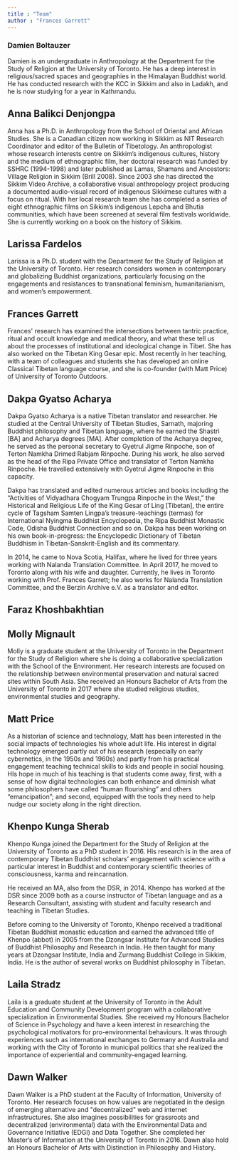 ```yaml
---
title : "Team"
author : "Frances Garrett"
---
```

<h3> Damien Boltauzer</h3>

Damien is an undergraduate in Anthropology at the Department for the Study of Religion at the University of Toronto. He has a deep interest in religious/sacred spaces and geographies in the Himalayan Buddhist world. He has conducted research with the KCC in Sikkim and also in Ladakh, and he is now studying for a year in Kathmandu.

## Anna Balikci Denjongpa

Anna has a Ph.D. in Anthropology from the School of Oriental and African Studies. She is a Canadian citizen now working in Sikkim as NIT Research Coordinator and editor of the Bulletin of Tibetology. An anthropologist whose research interests centre on Sikkim’s indigenous cultures, history and the medium of ethnographic film, her doctoral research was funded by SSHRC (1994-1998) and later published as Lamas, Shamans and Ancestors: Village Religion in Sikkim (Brill 2008). Since 2003 she has directed the Sikkim Video Archive, a collaborative visual anthropology project producing a documented audio-visual record of indigenous Sikkimese cultures with a focus on ritual. With her local research team she has completed a series of eight ethnographic films on Sikkim’s indigenous Lepcha and Bhutia communities, which have been screened at several film festivals worldwide. She is currently working on a book on the history of Sikkim.

## Larissa Fardelos

Larissa is a Ph.D. student with the Department for the Study of Religion at the University of Toronto. Her research considers women in contemporary and globalizing Buddhist organizations, particularly focusing on the engagements and resistances to transnational feminism, humanitarianism, and women’s empowerment.

## Frances Garrett

Frances' research has examined the intersections between tantric practice, ritual and occult knowledge and medical theory, and what these tell us about the processes of institutional and ideological change in Tibet. She has also worked on the Tibetan King Gesar epic. Most recently in her teaching, with a team of colleagues and students she has developed an online Classical Tibetan language course, and she is co-founder (with Matt Price) of University of Toronto Outdoors.

## Dakpa Gyatso Acharya

Dakpa Gyatso Acharya is a native Tibetan translator and researcher. He studied at the Central University of Tibetan Studies, Sarnath, majoring Buddhist philosophy and Tibetan language, where he earned the Shastri [BA] and Acharya degrees [MA]. After completion of the Acharya degree, he served as the personal secretary to Gyetrul Jigme Rinpoche, son of Terton Namkha Drimed Rabjam Rinpoche. During his work, he also served as the head of the Ripa Private Office and translator of Terton Namkha Rinpoche. He travelled extensively with Gyetrul Jigme Rinpoche in this capacity.

Dakpa has translated and edited numerous articles and books including the “Activities of Vidyadhara Chogyam Trungpa Rinpoche in the West,” the Historical and Religious Life of the King Gesar of Ling [Tibetan], the entire cycle of Tagsham Samten Lingpa’s treasure-teachings (termas) for International Nyingma Buddhist Encyclopedia, the Ripa Buddhist Monastic Code, Odisha Buddhist Connection and so on. Dakpa has been working on his own book-in-progress: the Encyclopedic Dictionary of Tibetan Buddhism in Tibetan-Sanskrit-English and its commentary.

In 2014, he came to Nova Scotia, Halifax, where he lived for three years working with Nalanda Translation Committee. In April 2017, he moved to Toronto along with his wife and daughter. Currently, he lives in Toronto working with Prof. Frances Garrett; he also works for Nalanda Translation Committee, and the Berzin Archive e.V. as a translator and editor.

## Faraz Khoshbakhtian

## Molly Mignault

Molly is a graduate student at the University of Toronto in the Department for the Study of Religion where she is doing a collaborative specialization with the School of the Environment. Her research interests are focused on the relationship between environmental preservation and natural sacred sites within South Asia. She received an Honours Bachelor of Arts from the University of Toronto in 2017 where she studied religious studies, environmental studies and geography.

## Matt Price

As a historian of science and technology, Matt has been interested in the social impacts of technologies his whole adult life. His interest in digital technology emerged partly out of his research (especially on early cybernetics, in the 1950s and 1960s) and partly from his practical engagement teaching technical skills to kids and people in social housing. HIs hope in much of his teaching is that students come away, first, with a sense of how digital technologies can both enhance and diminish what some philosophers have called “human flourishing” and others “emancipation”; and second, equipped with the tools they need to help nudge our society along in the right direction.

## Khenpo Kunga Sherab

Khenpo Kunga joined the Department for the Study of Religion at the University of Toronto as a PhD student in 2016. His research is in the area of contemporary Tibetan Buddhist scholars’ engagement with science with a particular interest in Buddhist and contemporary scientific theories of consciousness, karma and reincarnation.

He received an MA, also from the DSR, in 2014. Khenpo has worked at the DSR since 2009 both as a course instructor of Tibetan language and as a Research Consultant, assisting with student and faculty research and teaching in Tibetan Studies.

Before coming to the University of Toronto, Khenpo received a traditional Tibetan Buddhist monastic education and earned the advanced title of Khenpo (abbot) in 2005 from the Dzongsar Institute for Advanced Studies of Buddhist Philosophy and Research in India. He then taught for many years at Dzongsar Institute, India and Zurmang Buddhist College in Sikkim, India. He is the author of several works on Buddhist philosophy in Tibetan.

## Laila Stradz

Laila is a graduate student at the University of Toronto in the Adult Education and Community Development program with a collaborative specialization in Environmental Studies. She received my Honours Bachelor of Science in Psychology and have a keen interest in researching the psychological motivators for pro-environmental behaviours. It was through experiences such as international exchanges to Germany and Australia and working with the City of Toronto in municipal politics that she realized the importance of experiential and community-engaged learning.

## Dawn Walker

Dawn Walker is a PhD student at the Faculty of Information, University of Toronto. Her research focuses on how values are negotiated in the design of emerging alternative and "decentralized" web and internet infrastructures. She also imagines possibilities for grassroots and decentralized (environmental) data with the Environmental Data and Governance Initiative (EDGI) and Data Together. She completed her Master’s of Information at the University of Toronto in 2016. Dawn also hold an Honours Bachelor of Arts with Distinction in Philosophy and History.
